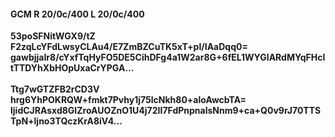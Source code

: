 #### GCM R 20/0c/400 L 20/0c/400
**53poSFNitWGX9/tZ**<br/>**F2zqLcYFdLwsyCLAu4/E7ZmBZCuTK5xT+pI/IAaDqq0=**<br/>**gawbjjaIr8/cYxfTqHyFO5DE5CihDFg4a1W2ar8G+6fEL1WYGIARdMYqFHcItTTDYhXbHOpUxaCrYPGA...**<br/><br/>
**Ttg7wGTZFB2rCD3V**<br/>**hrg6YhPOKRQW+fmkt7Pvhy1j75lcNkh80+aloAwcbTA=**<br/>**ljidCJRAsxd8GIZroAUOZnO1U4j72II7FdPnpnalsNnm9+ca+Q0v9rJ70TTSTpN+ljno3TQczKrA8iV4...**